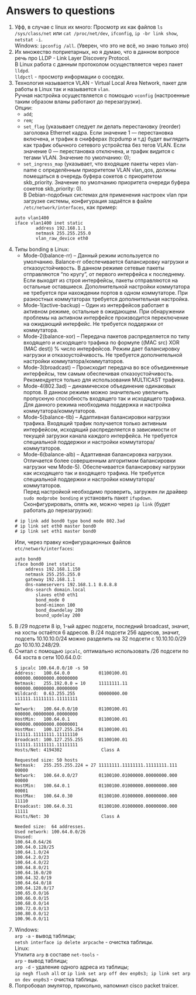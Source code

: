 # Answers to questions

1. Уфф, в случае с linux их много: Просмотр их как файлов `ls /sys/class/net` или `cat /proc/net/dev`, `ifconfig`, `ip -br link show`, `netstat -i`.  
   Windows: `ipconfig /all`. (Уверен, что это не всё, но знаю только это)
2. Их множество поприетарных, но я думаю, что в данном вопросе речь про LLDP - Link Layer Discovery Protocol.  
   В Linux работа с данным протоколом осуществляется через пакет `lldpd`.  
   `lldpctl` - просмотр информации о соседях.
3. Технология называется VLAN -  Virtual Local Area Network, пакет для работы в Linux так и называется `vlan`.  
   Ручная настройка осуществляется с помощью `vconfig` (настроенные таким образом вланы работают до перезагрузки).  
   Опции: 
   * `add`;
   * `rem`;
   * `set_flag` (указывает следует ли делать перестановку (reorder) заголовка Ethernet кадра. Если значение 1 — перестановка включена, и трафик в снифферах (tcpdump и т.д)  будет выглядеть как трафик обычного сетевого устройства без тегов VLAN. Если значение 0 — перестановка отключена, и трафик видится с тегами VLAN. Значение по умолчанию: 0);
   * `set_ingress_map` (указывает, что входящие пакеты через vlan-name с определённым приоритетом VLAN vlan_qos, должны помещаться в очередь буфера сокетов с приоритетом  skb_priority. Значение по умолчанию приоритета очереди буфера сокетов skb_priority: 0).  
   В Debian-подобных системах для применения настроек vlan при загрузке системы, конфигурация задаётся в файле `/etc/network/interfaces`, как пример:
   ```
   auto vlan1400
   iface vlan1400 inet static
           address 192.168.1.1
           netmask 255.255.255.0
           vlan_raw_device eth0
   ```
4. Типы bonding в Linux:
   * Mode-0(balance-rr) – Данный режим используется по умолчанию. Balance-rr обеспечивается балансировку нагрузки и отказоустойчивость. В данном режиме сетевые пакеты отправляются “по кругу”, от первого интерфейса к последнему. Если выходят из строя интерфейсы, пакеты отправляются на остальные оставшиеся. Дополнительной настройки коммутатора не требуется при нахождении портов в одном коммутаторе. При разностных коммутаторах требуется дополнительная настройка.
   * Mode-1(active-backup) – Один из интерфейсов работает в активном режиме, остальные в ожидающем. При обнаружении проблемы на активном интерфейсе производится переключение на ожидающий интерфейс. Не требуется поддержки от коммутатора.
   * Mode-2(balance-xor) – Передача пакетов распределяется по типу входящего и исходящего трафика по формуле ((MAC src) XOR (MAC dest)) % число интерфейсов. Режим дает балансировку нагрузки и отказоустойчивость. Не требуется дополнительной настройки коммутатора/коммутаторов.
   * Mode-3(broadcast) – Происходит передача во все объединенные интерфейсы, тем самым обеспечивая отказоустойчивость. Рекомендуется только для использования MULTICAST трафика.
   * Mode-4(802.3ad) – динамическое объединение одинаковых портов. В данном режиме можно значительно увеличить пропускную способность входящего так и исходящего трафика. Для данного режима необходима поддержка и настройка коммутатора/коммутаторов.
   * Mode-5(balance-tlb) – Адаптивная балансировки нагрузки трафика. Входящий трафик получается только активным интерфейсом, исходящий распределяется в зависимости от текущей загрузки канала каждого интерфейса. Не требуется специальной поддержки и настройки коммутатора/коммутаторов.
   * Mode-6(balance-alb) – Адаптивная балансировка нагрузки. Отличается более совершенным алгоритмом балансировки нагрузки чем Mode-5). Обеспечивается балансировку нагрузки как исходящего так и входящего трафика. Не требуется специальной поддержки и настройки коммутатора/коммутаторов.  
   Перед настройкой необходимо проверить, загружен ли драйвер `sudo modprobe bonding` и установить пакет `ifupdown`.  
   Сконфигурировать, опять же, можно через `ip link` (будет работать до перезагрузки):
   ```
   # ip link add bond0 type bond mode 802.3ad
   # ip link set eth0 master bond0
   # ip link set eth1 master bond0
   ```
   Или, через правку конфигурационных файлов `etc/network/interfaces`:
   ```
   auto bond0
   iface bond0 inet static
       address 192.168.1.150
       netmask 255.255.255.0    
       gateway 192.168.1.1
       dns-nameservers 192.168.1.1 8.8.8.8
       dns-search domain.local
           slaves eth0 eth1
           bond_mode 0
           bond-miimon 100
           bond_downdelay 200
           bound_updelay 200
    ```
5. В /29 подсети 8 ip, 1-ый адрес подсети, последний broadcast, значит, на хосты остаётся 6 адресов.
   В /24 подсети 256 адресов, значит, подсеть 10.10.10.0/24 можно разделить на 32 подсети с 10.10.10.0/29 до 10.10.10.248/29.
6. Считал с помощью `ipcalc`, оптимально использовать /26 подсети по 64 хоста в сети 100.64.0.0:
   ```
   $ ipcalc 100.64.0.0/10 -s 50
   Address:   100.64.0.0           01100100.01 000000.00000000.00000000
   Netmask:   255.192.0.0 = 10     11111111.11 000000.00000000.00000000
   Wildcard:  0.63.255.255         00000000.00 111111.11111111.11111111
   =>
   Network:   100.64.0.0/10        01100100.01 000000.00000000.00000000
   HostMin:   100.64.0.1           01100100.01 000000.00000000.00000001
   HostMax:   100.127.255.254      01100100.01 111111.11111111.11111110
   Broadcast: 100.127.255.255      01100100.01 111111.11111111.11111111
   Hosts/Net: 4194302               Class A

   Requested size: 50 hosts
   Netmask:   255.255.255.224 = 27 11111111.11111111.11111111.111 00000
   Network:   100.64.0.0/27        01100100.01000000.00000000.000 00000
   HostMin:   100.64.0.1           01100100.01000000.00000000.000 00001
   HostMax:   100.64.0.30          01100100.01000000.00000000.000 11110
   Broadcast: 100.64.0.31          01100100.01000000.00000000.000 11111
   Hosts/Net: 30                    Class A

   Needed size:  64 addresses.
   Used network: 100.64.0.0/26
   Unused:
   100.64.0.64/26
   100.64.0.128/25
   100.64.1.0/24
   100.64.2.0/23
   100.64.4.0/22
   100.64.8.0/21
   100.64.16.0/20
   100.64.32.0/19
   100.64.64.0/18
   100.64.128.0/17
   100.65.0.0/16
   100.66.0.0/15
   100.68.0.0/14
   100.72.0.0/13
   100.80.0.0/12
   100.96.0.0/11
   ```
7. Windows:  
   `arp -a` - вывод таблицы;  
   `netsh interface ip delete arpcache` - очистка таблицы.  
   Linux:  
   Утилита `arp` в составе `net-tools` -  
   `arp` - вывод таблицы;  
   `arp -d` - удаление одного адреса из таблицы;  
   `ip negh flush all` or `ip link set arp off dev enp0s3; ip link set arp on dev enp0s3` - очистка таблицы.  
8. Попробовал эмулятор, прикольно, напомнил cisco packet traicer.